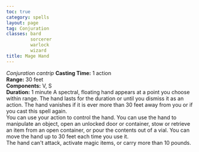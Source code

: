 ```yaml
---
toc: true
category: spells
layout: page
tag: Conjuration
classes: bard
         sorcerer
         warlock
         wizard
title: Mage Hand 
---
```

_Conjuration cantrip_ 
**Casting Time:** 1 action    
**Range:** 30 feet    
**Components:** V, S    
**Duration:** 1 minute 
A spectral, floating hand appears at a point you choose within range. The hand lasts for the duration or until you dismiss it as an action. The hand vanishes if it is ever more than 30 feet away from you or if you cast this spell again.    
You can use your action to control the hand. You can use the hand to manipulate an object, open an unlocked door or container, stow or retrieve an item from an open container, or pour the contents out of a vial. You can move the hand up to 30 feet each time you use it.    
The hand can't attack, activate magic items, or carry more than 10 pounds. 
